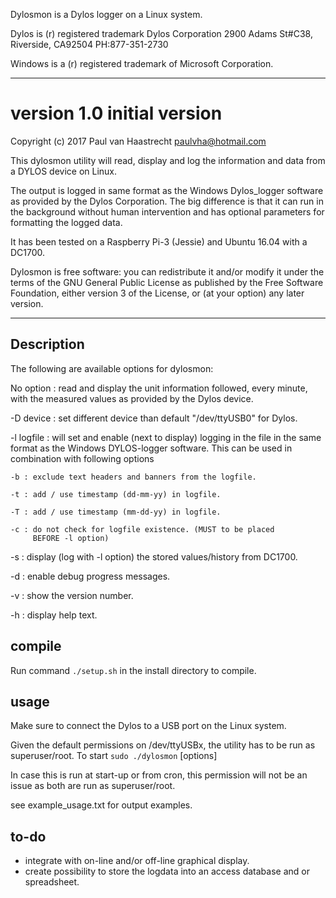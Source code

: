 Dylosmon is a Dylos logger on a Linux system.

Dylos is (r) registered trademark Dylos Corporation
2900 Adams St#C38, Riverside, CA92504 PH:877-351-2730

Windows is a (r) registered trademark of Microsoft Corporation.

---------------------------------------------------------------------

# version 1.0	initial version

Copyright (c) 2017 Paul van Haastrecht <paulvha@hotmail.com>

This dylosmon utility will read, display and log the information and 
data from a DYLOS device on Linux.

The output is logged in same format as the Windows Dylos_logger 
software as provided by the Dylos Corporation. The big difference is 
that it can run in the background without human intervention and has
optional parameters for formatting the logged data. 

It has been tested on a Raspberry Pi-3 (Jessie) and Ubuntu 16.04 
with a DC1700.

Dylosmon is free software: you can redistribute it and/or modify
it under the terms of the GNU General Public License as published by the
Free Software Foundation, either version 3 of the License, or (at your option) any later version.

----------------------------------------------------------------------

## Description

The following are available options for dylosmon:

No option : read and display the unit information followed, every 
minute, with the measured values as provided by the Dylos device.

-D device : set different device than default "/dev/ttyUSB0" for Dylos.

-l logfile : will set and enable (next to display) logging in 
the file in the same format as the Windows DYLOS-logger software. This
can be used in combination with following options

	-b : exclude text headers and banners from the logfile.

	-t : add / use timestamp (dd-mm-yy) in logfile.
	
	-T : add / use timestamp (mm-dd-yy) in logfile.
	
	-c : do not check for logfile existence. (MUST to be placed
	     BEFORE -l option)

-s : display (log with -l option) the stored values/history from DC1700.

-d : enable debug progress messages.

-v : show the version number.

-h : display help text.


## compile

Run command `./setup.sh` in the install directory to compile.

## usage

Make sure to connect the Dylos to a USB port on the Linux system.

Given the default permissions on /dev/ttyUSBx, the utility has to be 
run as superuser/root. To start  `sudo ./dylosmon` [options]

In case this is run at start-up or from cron, this permission will not 
be an issue as both are run as superuser/root.

see example_usage.txt for output examples.

## to-do
- integrate with on-line and/or off-line graphical display.
- create possibility to store the logdata into an access database and
  or spreadsheet.
